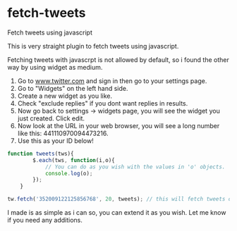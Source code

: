 fetch-tweets
============

Fetch tweets using javascript

This is very straight plugin to fetch tweets using javascript.

Fetching tweets with javascrpt is not allowed by default, so i found the other way by using widget as medium.

1. Go to www.twitter.com and sign in then go to your settings page.
2. Go to "Widgets" on the left hand side.
3. Create a new widget as you like.
4. Check "exclude replies" if you dont want replies in results.
5. Now go back to settings -> widgets page, you will see the widget you just created. Click edit.
6. Now look at the URL in your web browser, you will see a long number like this: 441110970094473216.
7. Use this as your ID below!


```javascript
function tweets(tws){
		$.each(tws, function(i,o){
			// You can do as you wish with the values in 'o' objects.
			console.log(o);
		});	
	}

tw.fetch('352009122125856768', 20, tweets); // this will fetch tweets of the given widget id and pass the tweets to tweets function
```

I made is as simple as i can so, you can extend it as you wish. Let me know if you need any additions. 
